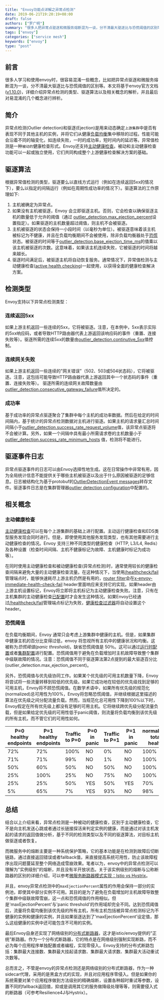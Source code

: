 ```yaml
---
title: "Envoy功能点详解之异常点检测"
date: 2019-06-21T19:20:19+08:00
draft: false
authors: ["罗广明"]
summary: "很多人把异常点驱逐和微服务熔断混为一谈，分不清最大驱逐比与恐慌阈值的区别等。本文将基于envoy官方文档(v1.10.0)，详细介绍异常点检测的类型、驱逐算法以及相关概念的解析。"
tags: ["envoy"]
categories: ["service mesh"]
keywords: ["envoy"]
type: "post"
---
```


## 前言

很多人学习和使用envoy时，很容易混淆一些概念，比如把异常点驱逐和微服务熔断混为一谈，分不清最大驱逐比与恐慌阈值的区别等。本文将基于envoy官方文档([v1.10.0](https://www.envoyproxy.io/docs/envoy/v1.10.0/))，详细介绍异常点检测的类型、驱逐算法以及相关概念的解析，并且最后对易混淆的几个概念进行辨析。

## 简介

异常点检测(Outlier detection)和驱逐(Ejection)是用来动态确定`上游集群`中是否有表现不同于其他主机的实例，并将它们从健康[负载均衡](https://www.envoyproxy.io/docs/envoy/v1.10.0/intro/arch_overview/load_balancing/overview#arch-overview-load-balancing)集中移除的过程。性能可能会沿着不同的轴变化，如连续失败，一时的成功率，短时间内的延迟等。异常值检测是一种`被动的`健康检查形式。Envoy还支持[主动健康检查](https://www.envoyproxy.io/docs/envoy/v1.10.0/intro/arch_overview/health_checking#arch-overview-health-checking)。被动和主动健康检查功能可以一起或独立使用，它们共同构成整个上游健康检查解决方案的基础。

## 驱逐算法

根据异常值检测的类型，驱逐要么以直线方式运行（例如在连续返回5xx的情况下），要么以指定的间隔运行（例如在周期性成功率的情况下）。驱逐算法的工作原理如下:

1. 主机被确定为异常点。
2. 如果没有主机被驱逐，Envoy 会立即驱逐主机。否则，它会检查以确保驱逐主机的数量低于允许的阈值（通过 [outlier_detection.max_ejection_percent](https://www.envoyproxy.io/docs/envoy/v1.10.0/api-v2/api/v2/cluster/outlier_detection.proto#envoy-api-field-cluster-outlierdetection-max-ejection-percent)设置指定）。如果驱逐的主机数量超过阈值，则主机不会被驱逐。
3. 主机被驱逐的状态会保持一小段时间（以毫秒为单位）。被驱逐意味着该主机被标记为不健康，并且在负载均衡期间不会被使用，除非负载均衡器处于[恐慌](https://www.envoyproxy.io/docs/envoy/v1.10.0/intro/arch_overview/load_balancing/panic_threshold#arch-overview-load-balancing-panic-threshold)状态。被驱逐的时间等于[outlier_detection.base_ejection_time_ms](https://www.envoyproxy.io/docs/envoy/v1.10.0/api-v2/api/v2/cluster/outlier_detection.proto#envoy-api-field-cluster-outlierdetection-base-ejection-time)的值乘以该主机被驱逐的次数。这意味着，如果该主机连续失败，它被驱逐的时间将越来越长。
4. 驱逐时间满足后，被驱逐主机将自动恢复服务。通常情况下，异常值检测与主动健康检查([active health checking](https://www.envoyproxy.io/docs/envoy/v1.10.0/intro/arch_overview/health_checking#arch-overview-health-checking))一起使用，以获得全面的健康检查解决方案。

## 检测类型

Envoy支持以下异常点检测类型：

### 连续返回5xx

如果上游主机返回一些连续的5xx，它将被驱逐。注意，在本例中，5xx表示实际的5xx响应码，或者导致HTTP路由器代表上游返回该响应码的事件（重置、连接失败等）。驱逐所需的连续5xx的数量由[outlier_detection.continutive_5xx](https://www.envoyproxy.io/docs/envoy/v1.10.0/api-v2/api/v2/cluster/outlier_detection.proto#envoy-api-field-cluster-outlierdetection-consecutive-5xx)值控制。

### 连续网关失败

如果上游主机返回一些连续的"网关错误”（502、503或504状态码），它将被驱逐。注意，这包括可能导致HTTP路由器代表上游返回其中一个状态码的事件（重置、连接失败等）。 驱逐所需的连续网关故障数量由[outlier_detection.consecutive_gateway_failure](https://www.envoyproxy.io/docs/envoy/v1.10.0/api-v2/api/v2/cluster/outlier_detection.proto#envoy-api-field-cluster-outlierdetection-consecutive-gateway-failure)值所决定的。

### 成功率

基于成功率的异常点驱逐聚合了集群中每个主机的成功率数据。然后在给定的时间间隔内，基于统计的异常点检测数据对主机进行驱逐。如果主机的请求量汇总时间间隔小于[outlier_detection.success_rate_request_volume](https://www.envoyproxy.io/docs/envoy/v1.10.0/api-v2/api/v2/cluster/outlier_detection.proto#envoy-api-field-cluster-outlierdetection-success-rate-request-volume)值，该异常点驱逐将不会被计算。另外，如果一个间隔中具有最小所需请求卷的主机数量小于[outlier_detection.success_rate_minimum_hosts](https://www.envoyproxy.io/docs/envoy/v1.10.0/api-v2/api/v2/cluster/outlier_detection.proto#envoy-api-field-cluster-outlierdetection-success-rate-minimum-hosts) 值，检测将不能进行。

## 驱逐事件日志

异常点驱逐事件的日志可以由Envoy选择性地生成。这在日常操作中非常有用，因为全局统计信息不能提供关于哪些主机被驱逐以及出于什么原因被驱逐的足够信息。日志被结构化为基于protobuf的[OutlierDetectionEvent messages](https://www.envoyproxy.io/docs/envoy/v1.10.0/api-v2/data/cluster/v2alpha/outlier_detection_event.proto#envoy-api-msg-data-cluster-v2alpha-outlierdetectionevent)转存文件。驱逐事件日志是在集群管理器[outlier detection configuration](https://www.envoyproxy.io/docs/envoy/v1.10.0/api-v2/config/bootstrap/v2/bootstrap.proto#envoy-api-field-config-bootstrap-v2-clustermanager-outlier-detection)中配置的。

## 相关概念

### 主动健康检查

[主动健康检查](https://www.envoyproxy.io/docs/envoy/v1.10.0/intro/arch_overview/health_checking)可以在每个上游集群的基础上进行配置。主动运行健康检查和EDS类型服务发现会同时进行。但是，即使使用其他服务发现类型，也有其他需要进行主动健康检查的情况。Envoy 支持三种不同类型的健康检查（HTTP,  L3/L4, Redis）及各种设置（检查时间间隔、主机不健康标记为故障、主机健康时标记为成功等）。

在同时使用主动健康检查和被动健康检查(异常点检测)时，通常使用较长的健康检查间隔来避免大量的主动健康检查流量。在这种情况下，当使用[/healthcheck/fail](https://www.envoyproxy.io/docs/envoy/v1.10.0/operations/admin#operations-admin-interface-healthcheck-fail)管理端点时，能够快速耗尽上游主机仍然是有用的，[router filter](https://www.envoyproxy.io/docs/envoy/v1.10.0/configuration/http_filters/router_filter#config-http-filters-router)会在[x-envoy-immediate-health-check-fail](https://www.envoyproxy.io/docs/envoy/v1.10.0/configuration/http_filters/router_filter#config-http-filters-router-x-envoy-immediate-health-check-fail) header里面响应来支持它的实现。如果header由上游主机设置标记，Envoy将立即将主机标记为主动健康检查失败。注意，只有在主机集群的主动健康检查[已配置](https://www.envoyproxy.io/docs/envoy/v1.10.0/configuration/cluster_manager/cluster_hc#config-cluster-manager-cluster-hc)时才会发生这种情况。如果Envoy已经通过[/healthcheck/fail](https://www.envoyproxy.io/docs/envoy/v1.10.0/operations/admin#operations-admin-interface-healthcheck-fail)管理端点标记为失败，[健康检查过滤器](https://www.envoyproxy.io/docs/envoy/v1.10.0/configuration/http_filters/health_check_filter#config-http-filters-health-check)将自动设置这个header。

### 恐慌阈值

在负载均衡期间，Envoy 通常只会考虑上游集群中健康的主机。但是，如果集群中健康主机的百分比变得过低，envoy 将忽视所有主机中的健康状况和均衡。这被称为*恐慌阈值(panic threshold)*。缺省恐慌阈值是 50％。这可以通过[运行时配置](https://www.envoyproxy.io/docs/envoy/v1.10.0/configuration/cluster_manager/cluster_runtime#config-cluster-manager-cluster-runtime)或者[集群配置](https://www.envoyproxy.io/docs/envoy/latest/api-v2/api/v2/cds.proto#envoy-api-field-cluster-commonlbconfig-healthy-panic-threshold)进行配置。恐慌阈值用于避免在负载增加时主机故障导致整个集群中级联故障的情况。注意：恐慌阈值不同于驱逐算法第2点提到的最大驱逐百分比(outlier_detection.max_ejection_percent)。

另外，恐慌阈值与优先级协同工作。如果某个优先级的可用主机数量下降，Envoy将尝试将一些流量转移到较低的优先级。如果它成功地在较低的优先级找到足够的可用主机，Envoy将不顾恐慌阈值。在数学术语中，如果所有优先级的规范化(normalized)总可用性为100%，Envoy将忽略恐慌阈值，并继续根据这里描述的算法在优先级之间分配流量负载。然而，当规范化总可用性下降到100%以下时，Envoy假定在所有优先级上都没有足够的可用主机。它将继续跨优先级分配流量负载，但是如果给定优先级的可用性低于panic阈值，则流量将负载均衡到该优先级的所有主机，而不管它们的可用性如何。

| P=0 healthy endpoints | P=1 healthy endpoints | Traffic to P=0 | P=0 in panic | Traffic to P=1 | P=1 in panic | normalized total health |
| --------------------- | --------------------- | -------------- | ------------ | -------------- | ------------ | ----------------------- |
| 72%                   | 72%                   | 100%           | NO           | 0%             | NO           | 100%                    |
| 71%                   | 71%                   | 99%            | NO           | 1%             | NO           | 100%                    |
| 50%                   | 60%                   | 50%            | NO           | 50%            | NO           | 100%                    |
| 25%                   | 100%                  | 25%            | NO           | 75%            | NO           | 100%                    |
| 25%                   | 25%                   | 50%            | YES          | 50%            | YES          | 70%                     |
| 5%                    | 65%                   | 7%             | YES          | 93%            | NO           | 98%                     |

## 总结

结合以上介绍来看，异常点检测是一种被动的健康检查，区别于主动健康检查，它不是向主机发送心跳或者通过长链接探活来判定实例的健康，而是通过对该主机发起的请求的返回值做分析，基于不同的检测类型以及不同的驱逐算法，对目标主机做驱逐或者恢复。

而微服务中的熔断主要是一种系统保护策略，它的基本功能是在检测到故障后切断链路，通过直接返回错误或者fallback值，来直接提高系统可用性，防止该故障程序出现问题蔓延至整个网络造成雪崩效果。笔者以为，envoy中的异常点检测可以理解为"实例级别"的熔断，并且没有半开放状态。关于该实例级别的熔断与公称断路器的区别的详细介绍，可以参考[微服务断路器模式实现：Istio vs Hystrix](http://www.servicemesher.com/blog/istio-vs-hystrix-circuit-breaker/)。

并且，envoy异常点检测中的`maxEjectionPercent`属性的作用会保持一部分的实例池，即使其中部分实例不可用。其目的是为了避免在负载增加时主机故障导致整个集群中级联故障雪崩，这一点和恐慌阈值的作用相似。但是'maxEjectionPercent'与'panic threshold'的作用域却完全不同。达到恐慌阈值后，流量将负载均衡到该优先级的所有主机，所有主机包括被异常点检测标记为不健康的实例和健康的实例，并且如果驱逐达到了‘maxEjectionPercent’设定值，那么这组健康的实例中还可能包含不可用的实例。

最后Envoy自身还实现了网络级别的[分布式断路器](https://www.envoyproxy.io/docs/envoy/v1.10.0/intro/arch_overview/circuit_breaking)，这才是istio/envoy提供的"正统"断路器。作为一个分布式断路器，它的特点是在网络级别强制实现断路，而不必为每个应用程序单独配置或者编程，实现零侵入。Envoy支持的分布式断路包括：集群最大连接数、集群最大挂起请求数、集群最大请求数、集群最大活动重试次数等。

总而言之，不管是envoy的异常点检测还是网络级别的分布式断路器，作为一种sidecar代理，采用的是黑盒方式的实现，并且对应用程序零侵入。但是如果你的系统需要对某个应用程序做到方法级别的精确熔断，设置各种超时重试等参数，设置不同的fallback返回值，抑或是调用其它的服务做降级处理等等，则需要侵入式的断路器（可参考Resilience4J与Hystrix）。
